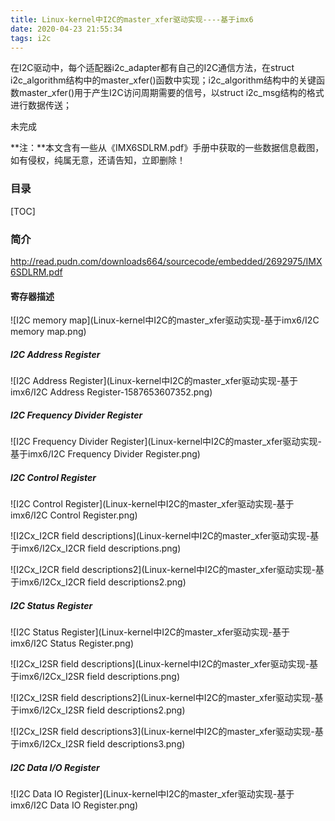 ```yaml
---
title: Linux-kernel中I2C的master_xfer驱动实现----基于imx6
date: 2020-04-23 21:55:34
tags: i2c
---
```






在I2C驱动中，每个适配器i2c_adapter都有自己的I2C通信方法，在struct i2c_algorithm结构中的master_xfer()函数中实现；i2c_algorithm结构中的关键函数master_xfer()用于产生I2C访问周期需要的信号，以struct i2c_msg结构的格式进行数据传送；

未完成

<!--more-->

**注：**本文含有一些从《IMX6SDLRM.pdf》手册中获取的一些数据信息截图，如有侵权，纯属无意，还请告知，立即删除！



### 目录

[TOC]

### 简介



http://read.pudn.com/downloads664/sourcecode/embedded/2692975/IMX6SDLRM.pdf











#### 寄存器描述

![I2C memory map](Linux-kernel中I2C的master_xfer驱动实现-基于imx6/I2C memory map.png)





##### I2C Address Register

![I2C Address Register](Linux-kernel中I2C的master_xfer驱动实现-基于imx6/I2C Address Register-1587653607352.png)



##### I2C Frequency Divider Register

![I2C Frequency Divider Register](Linux-kernel中I2C的master_xfer驱动实现-基于imx6/I2C Frequency Divider Register.png)



##### I2C Control Register

![I2C Control Register](Linux-kernel中I2C的master_xfer驱动实现-基于imx6/I2C Control Register.png)

![I2Cx_I2CR field descriptions](Linux-kernel中I2C的master_xfer驱动实现-基于imx6/I2Cx_I2CR field descriptions.png)

![I2Cx_I2CR field descriptions2](Linux-kernel中I2C的master_xfer驱动实现-基于imx6/I2Cx_I2CR field descriptions2.png)



##### I2C Status Register

![I2C Status Register](Linux-kernel中I2C的master_xfer驱动实现-基于imx6/I2C Status Register.png)

![I2Cx_I2SR field descriptions](Linux-kernel中I2C的master_xfer驱动实现-基于imx6/I2Cx_I2SR field descriptions.png)

![I2Cx_I2SR field descriptions2](Linux-kernel中I2C的master_xfer驱动实现-基于imx6/I2Cx_I2SR field descriptions2.png)

![I2Cx_I2SR field descriptions3](Linux-kernel中I2C的master_xfer驱动实现-基于imx6/I2Cx_I2SR field descriptions3.png)





##### I2C Data I/O Register

![I2C Data IO Register](Linux-kernel中I2C的master_xfer驱动实现-基于imx6/I2C Data IO Register.png)



